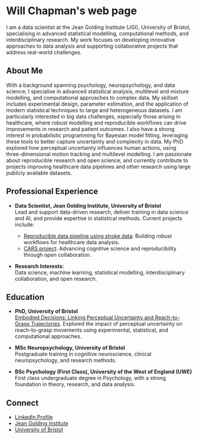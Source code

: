 # Will Chapman's web page

I am a data scientist at the Jean Golding Institute (JGI), University of Bristol, specialising in advanced statistical modelling, computational methods, and interdisciplinary research. My work focuses on developing innovative approaches to data analysis and supporting collaborative projects that address real-world challenges.

## About Me

With a background spanning psychology, neuropsychology, and data science, I specialise in advanced statistical analysis, multilevel and mixture modelling, and computational approaches to complex data. My skillset includes experimental design, parameter estimation, and the application of modern statistical techniques to large and heterogeneous datasets. I am particularly interested in big data challenges, especially those arising in healthcare, where robust modelling and reproducible workflows can drive improvements in research and patient outcomes. I also have a strong interest in probabilistic programming for Bayesian model fitting, leveraging these tools to better capture uncertainty and complexity in data. My PhD explored how perceptual uncertainty influences human actions, using three-dimensional motion tracking and multilevel modelling. I am passionate about reproducible research and open science, and currently contribute to projects improving healthcare data pipelines and other research using large publicly available datasets.

## Professional Experience

- **Data Scientist, Jean Golding Institute, University of Bristol**  
    Lead and support data-driven research, deliver training in data science and AI, and provide expertise in statistical methods. Current projects include:
    - [Reproducible data pipeline using stroke data](https://www.bristolbrc.nihr.ac.uk/research/research-projects/developing-a-reproducible-data-pipeline-using-stroke-data/): Building robust workflows for healthcare data analysis.
    - [CARS project](https://cars-project.github.io/): Advancing cognitive science and reproducibility through open collaboration.

- **Research Interests:**  
    Data science, machine learning, statistical modelling, interdisciplinary collaboration, and open research.

## Education

- **PhD, University of Bristol**  
    [Embodied Decisions: Linking Perceptual Uncertainty and Reach-to-Grasp Trajectories](https://research-information.bris.ac.uk/en/studentTheses/embodied-decisions). Explored the impact of perceptual uncertainty on reach-to-grasp movements using experimental, statistical, and computational approaches.

- **MSc Neuropsychology, University of Bristol**  
    Postgraduate training in cognitive neuroscience, clinical neuropsychology, and research methods.

- **BSc Psychology (First Class), University of the West of England (UWE)**  
    First class undergraduate degree in Psychology, with a strong foundation in theory, research, and data analysis.

## Connect

- [LinkedIn Profile](https://www.linkedin.com/in/will-chapman-7b7b2b1a2/)
- [Jean Golding Institute](https://www.bristol.ac.uk/golding-institute/)
- [University of Bristol](https://www.bristol.ac.uk/)